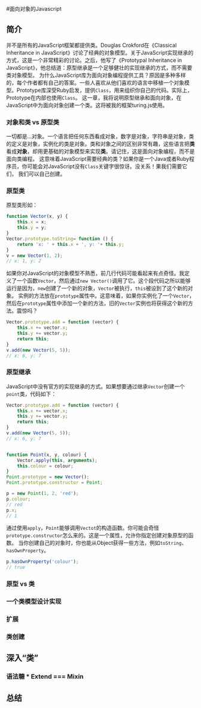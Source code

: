 #面向对象的Javascript

## 简介
并不是所有的JavaScript框架都提供类。Douglas Crokford在《Classical Inheritance in JavaScript》讨论了经典的对象模型。关于JavaScript实现继承的方式，这是一个非常精彩的讨论。之后，他写了《Prototypal Inheritance in JavaScript》，他总结道：原型继承是一个足够健壮的实现继承的方式，而不需要类对象模型。
为什么JavaScript库为面向对象编程提供工具？原因是多种多样的，每个作者都有自己的答案。一些人喜欢从他们喜欢的语言中移植一个对象模型。Prototype库深受Ruby启发，提供`Class`，用来组织你自己的代码。实际上，Prototype在内部也使用`Class`。
这一章，我将说明原型继承和面向对象，在JavaScript中为面向对象创建一个类。这将被我的框架turing.js使用。
### 对象和类 vs 原型类
一切都是…对象。一个语言把任何东西看成对象，数字是对象，字符串是对象，类的定义是对象，实例化的类是对象。类和对象之间的区别非常有趣，这些语言把**类**看成**对象**，却用更基础的对象模型来实现**类**。请记住，这是面向对象编程，而不是面向类编程。
这意味着JavaScript需要经典的类？如果你是一个Java或者Ruby程序员，你可能会对JavaScript没有`Class`关键字很惊讶。没关系！果我们需要它们， 我们可以自己创建。
### 原型类
原型类形如：
```JavaScript
function Vector(x, y) {
    this.x = x;
    this.y = y;
}
Vector.prototype.toString= function () {
    return 'x: ' + this.x + ', y: '+ this.y;
}
v = new Vector(1, 2);
// x: 1, y: 2
```
如果你对JavaScript的对象模型不熟悉，前几行代码可能看起来有点奇怪。我定义了一个函数`Vector`，然后通过`new Vector()`调用了它。这个段代码之所以能够运行是因为，`new`创建了一个新的对象，`Vector`被执行，`this`被设到了这个新的对象。
实例的方法放在`prototype`属性中。这意味着，如果你实例化了一个`Vector`，然后在`prototype`属性中添加一个新的方法，旧的`Vector`实例也将获得这个新的方法。震惊吗？
```JavaScript
Vector.prototype.add = function (vector) {
    this.x += vector.x;
    this.y += vector.y;
    return this;
}
v.add(new Vector(5, 5));
// x: 6, y: 7
```
### 原型继承
JavaScript中没有官方的实现继承的方式。如果想要通过继承`Vector`创建一个`point`类，代码如下：
```JavaScript
Vector.prototype.add = function (vector) {
    this.x += vector.x;
    this.y += vector.y;
    return this;
}
v.add(new Vector(5, 5));
// x: 6, y: 7


function Point(x, y, colour) {
    Vector.apply(this, arguments);
    this.colour = colour;
}
Point.prototype = new Vector();
Point.prototype.constructor = Point;

p = new Point(1, 2, 'red');
p.colour;
// red
p.x;
// 1
```
通过使用`apply`，`Point`能够调用`Vectot`的构造函数。你可能会奇怪`prototype.constructor`怎么来的。这是一个属性，允许你指定创建对象原型的函数。
当你创建自己的对象时，你也能从Object获得一些方法，例如`toString`、`hasOwnProperty`。

```JavaScript
p.hasOwnProperty('colour');
// true
```

### 原型 vs 类
### 一个类模型设计实现
### 扩展
### 类创建

## 深入“类”
### 语法糖 * Extend === Mixin
## 总结